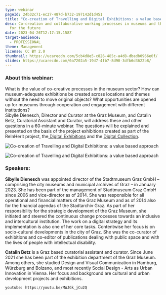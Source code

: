 ```yaml
---
type: webinar
pageId: 24b32c71-ec27-487d-b732-197142d1d451
title: "Co-creation of Travelling and Digital Exhibitions: a value based approach"
desc: Co-creation and collaborative working processes in museums and their value
  for the future
date: 2023-04-26T12:17:15.158Z
target-audience:
  - PROFESSIONAL
theme: Management
license: CC BY 2.0
thumbnail: https://ucarecdn.com/5cb4d8e5-c826-485c-a4d8-dbadb0966e0f/
slides: https://ucarecdn.com/0a7202a5-19d7-4fb7-8d90-3dfb6d3622b8/
---
```

### About this webinar:

What is the value of co-creative processes in the museum sector? How can museum-adequate exhibitions be created across locations and themes without the need to move original objects? What opportunities are opened up for museums through cooperation and engagement with different institutions?\
Sibylle Dienesch, Director and Curator at the Graz Museum, and Catalin Betz, Curatorial Assistant and Curator, will address these and other questions in a 60-minute webinar. The questions will be explained and presented on the basis of the project exhibitions created as part of the ReInHerit project, the[ Digital Exhibitions](https://reinherit-hub.eu/exhibitions) and the [Digital Collection](https://collection.reinherit-hub.eu).

![Co-creation of Travelling and Digital Exhibitions: a value based approach](https://ucarecdn.com/325b7f2d-0128-4a72-b1d6-972dabdbc6cd/ "Co-creation of Travelling and Digital Exhibitions: a value based approach")

![Co-creation of Travelling and Digital Exhibitions: a value based approach](https://ucarecdn.com/e86332da-4195-4243-8582-e4bd2fdaf69e/ "Co-creation of Travelling and Digital Exhibitions: a value based approach")

### Speakers:

**Sibylle Dienesch** was appointed director of the Stadtmuseum Graz GmbH – comprising the city museums and municipal archives of Graz – in January 2023. She has been part of the management of Stadtmuseum Graz GmbH since 2006 and vice-director as of 2014. She was responsible for all operational and financial matters of the Graz Museum and as of 2014 also for the financial agendas of the Stadtarchiv Graz. As part of her responsibility for the strategic development of the Graz Museum, she initiated and steered the continuous change processes towards an inclusive and intercultural institution. The work on a digital strategy and its implementation is also one of her core tasks. Contentwise her focus is on socio-cultural developments in the city of Graz. She was the co-curator of exhibitions and co-editor of publications dealing with public space and with the lives of people with intellectual disability.

**Catalin Betz** is a Graz based curatorial assistant and curator. Since June 2021 she has been part of the exhibition department of the Graz Museum. Among others, she studied Design and Visual Communication in Hamburg, Würzburg and Bolzano, and most recently Social Design - Arts as Urban Innovation in Vienna. Her focus and background are cultural and urban development projects and exhibitions.

`youtube: https://youtu.be/MWJGk_jCu2Q`